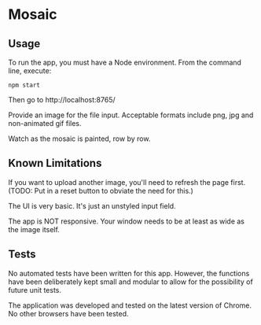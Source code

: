 # Mosaic

## Usage

To run the app, you must have a Node environment. From the command line, execute:

    npm start

Then go to http://localhost:8765/

Provide an image for the file input. Acceptable formats include png, jpg and non-animated gif files.

Watch as the mosaic is painted, row by row.

## Known Limitations

If you want to upload another image, you'll need to refresh the page first. (TODO: Put in a reset button to obviate the need for this.)

The UI is very basic. It's just an unstyled input field.

The app is NOT responsive. Your window needs to be at least as wide as the image itself.

## Tests

No automated tests have been written for this app. However, the functions have been deliberately kept small and modular to allow for the possibility of future unit tests.

The application was developed and tested on the latest version of Chrome. No other browsers have been tested.

